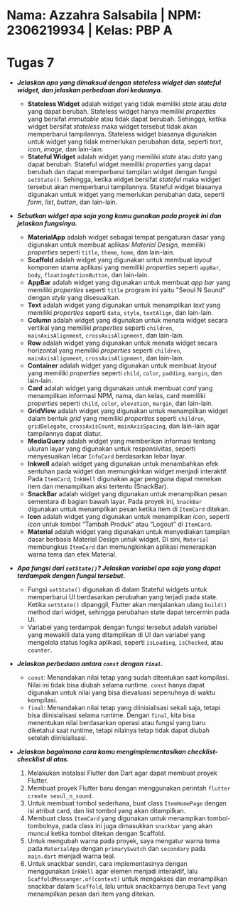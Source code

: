 # Nama: Azzahra Salsabila | NPM: 2306219934 | Kelas: PBP A

# Tugas 7
* ***Jelaskan apa yang dimaksud dengan _stateless widget_ dan _stateful widget_, dan jelaskan perbedaan dari keduanya.***
    - **Stateless Widget** adalah widget yang tidak memiliki _state_ atau _data_ yang dapat berubah. Stateless widget hanya memiliki _properties_ yang bersifat _immutable_ atau tidak dapat berubah. Sehingga, ketika widget bersifat _stateless_ maka widget tersebut tidak akan memperbarui tampilannya. Stateless widget biasanya digunakan untuk widget yang tidak memerlukan perubahan data, seperti _text_, _icon_, _image_, dan lain-lain.
    - **Stateful Widget** adalah widget yang memiliki _state_ atau _data_ yang dapat berubah. Stateful widget memiliki _properties_ yang dapat berubah dan dapat memperbarui tampilan widget dengan fungsi ```setState()```. Sehingga, ketika widget bersifat _stateful_ maka widget tersebut akan memperbarui tampilannya. Stateful widget biasanya digunakan untuk widget yang memerlukan perubahan data, seperti _form_, _list_, _button_, dan lain-lain.

* ***Sebutkan _widget_ apa saja yang kamu gunakan pada proyek ini dan jelaskan fungsinya.***
    - **MaterialApp** adalah widget sebagai tempat pengaturan dasar yang digunakan untuk membuat aplikasi _Material Design_, memiliki _properties_ seperti ```title```, ```theme```, ```home```, dan lain-lain.
    - **Scaffold** adalah widget yang digunakan untuk membuat _layout_ komponen utama aplikasi yang memiliki _properties_ seperti ```appBar```, ```body```, ```floatingActionButton```, dan lain-lain.
    - **AppBar** adalah widget yang digunakan untuk membuat _app bar_ yang memiliki _properties_ seperti ```title``` program ini yaitu "Seoul N Sound" dengan _style_ yang disesuaikan.
    - **Text** adalah widget yang digunakan untuk menampilkan _text_ yang memiliki _properties_ seperti ```data```, ```style```, ```textAlign```, dan lain-lain.
    - **Column** adalah widget yang digunakan untuk menata widget secara vertikal yang memiliki _properties_ seperti ```children```, ```mainAxisAlignment```, ```crossAxisAlignment```, dan lain-lain.
    - **Row** adalah widget yang digunakan untuk menata widget secara horizontal yang memiliki _properties_ seperti ```children```, ```mainAxisAlignment```, ```crossAxisAlignment```, dan lain-lain.
    - **Container** adalah widget yang digunakan untuk membuat _layout_ yang memiliki _properties_ seperti ```child```, ```color```, ```padding```, ```margin```, dan lain-lain.
    - **Card** adalah widget yang digunakan untuk membuat _card_ yang menampilkan informasi NPM, nama, dan kelas, card memiliki _properties_ seperti ```child```, ```color```, ```elevation```, ```margin```, dan lain-lain.
    - **GridView** adalah widget yang digunakan untuk menampilkan widget dalam bentuk _grid_ yang memiliki _properties_ seperti ```children```, ```gridDelegate```, ```crossAxisCount```, ```mainAxisSpacing```, dan lain-lain agar tampilannya dapat diatur.
    - **MediaQuery** adalah widget yang memberikan informasi tentang ukuran layar yang digunakan untuk responsivitas, seperti menyesuaikan lebar ```InfoCard``` berdasarkan lebar layar.
    - **Inkwell** adalah widget yang digunakan untuk menambahkan efek sentuhan pada widget dan memungkinkan widget menjadi interaktif. Pada ```ItemCard```, ```InkWell``` digunakan agar pengguna dapat menekan item dan menampilkan aksi tertentu (SnackBar).
    - **SnackBar** adalah widget yang digunakan untuk menampilkan pesan sementara di bagian bawah layar. Pada proyek ini, ```SnackBar``` digunakan untuk menampilkan pesan ketika item di ```ItemCard``` ditekan.
    - **Icon** adalah widget yang digunakan untuk menampilkan _icon_, seperti _icon_ untuk tombol “Tambah Produk” atau “Logout” di ```ItemCard```.
    - **Material** adalah widget yang digunakan untuk menyediakan tampilan dasar berbasis Material Design untuk widget. Di sini, ```Material``` membungkus ```ItemCard``` dan memungkinkan aplikasi menerapkan warna tema dan efek Material.

* ***Apa fungsi dari ```setState()```? Jelaskan variabel apa saja yang dapat terdampak dengan fungsi tersebut.***
    - Fungsi ```setState()``` digunakan di dalam Stateful widgets untuk memperbarui UI berdasarkan perubahan yang terjadi pada state. Ketika ```setState()``` dipanggil, Flutter akan menjalankan ulang ```build()``` method dari widget, sehingga perubahan state dapat tercermin pada UI.
    - Variabel yang terdampak dengan fungsi tersebut adalah variabel yang mewakili data yang ditampilkan di UI dan variabel yang mengelola status logika aplikasi, seperti ```isLoading```, ```isChecked```, atau ```counter```.

* ***Jelaskan perbedaan antara ```const``` dengan ```final```.***
    - ```const```: Menandakan nilai tetap yang sudah ditentukan saat kompilasi. Nilai ini tidak bisa diubah selama runtime. ```const``` hanya dapat digunakan untuk nilai yang bisa dievaluasi sepenuhnya di waktu kompilasi.
    - ```final```: Menandakan nilai tetap yang diinisialisasi sekali saja, tetapi bisa diinisialisasi selama runtime. Dengan ```final```, kita bisa menentukan nilai berdasarkan operasi atau fungsi yang baru diketahui saat runtime, tetapi nilainya tetap tidak dapat diubah setelah diinisialisasi.
    
* ***Jelaskan bagaimana cara kamu mengimplementasikan _checklist-checklist_ di atas.***
    1. Melakukan instalasi Flutter dan Dart agar dapat membuat proyek Flutter.
    2. Membuat proyek Flutter baru dengan menggunakan perintah ```flutter create seoul_n_sound```.
    3. Untuk membuat tombol sederhana, buat class ```ItemHomePage``` dengan isi atribut card, dan list tombol yang akan ditampilkan.
    4. Membuat class ```ItemCard``` yang digunakan untuk menampikan tombol-tombolnya, pada class ini juga dimasukkan ```snackbar``` yang akan muncul ketika tombol ditekan dengan Scaffold.
    5. Untuk mengubah warna pada proyek, saya mengatur warna tema pada ```MaterialApp``` dengan ```primarySwatch``` dan ```secondary``` pada ```main.dart``` menjadi warna teal.
    6. Untuk snackbar sendiri, cara implementasinya dengan menggunakan ```InkWell``` agar elemen menjadi interaktif, lalu ```ScaffoldMessanger.of(context)``` untuk mengakses dan menampilkan snackbar dalam ```Scaffold```, lalu untuk snackbarnya berupa ```Text``` yang menampilkan pesan dari item yang ditekan.
